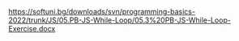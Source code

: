 https://softuni.bg/downloads/svn/programming-basics-2022/trunk/JS/05.PB-JS-While-Loop/05.3%20PB-JS-While-Loop-Exercise.docx
